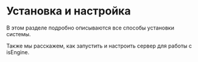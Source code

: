 # Установка и настройка

В этом разделе подробно описываются все способы установки системы.

Также мы расскажем, как запустить и настроить сервер для работы с isEngine.

